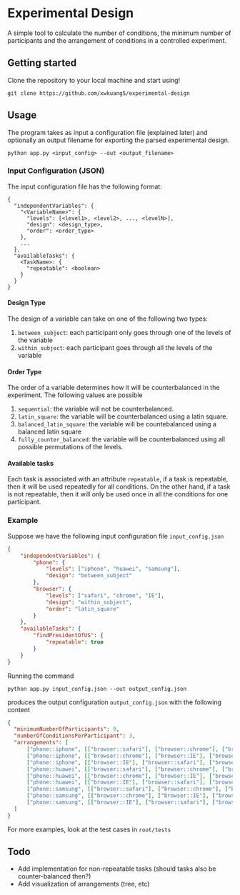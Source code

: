 # Experimental Design

A simple tool to calculate the number of conditions, the minimum number of participants and the arrangement of conditions in a controlled experiment.

## Getting started

Clone the repository to your local machine and start using!
```
git clone https://github.com/xwkuang5/experimental-design
```

## Usage

The program takes as input a configuration file (explained later) and optionally an output filename for exporting the parsed experimental design.

```
python app.py <input_config> --out <output_filename>
```

### Input Configuration (JSON)

The input configuration file has the following format:
```
{
  "independentVariables": {
    "<VariableName>": {
      "levels": [<level1>, <level2>, ..., <levelN>],
      "design": <design_type>,
      "order": <order_type>
    },
    ...
  },
  "availableTasks": {
    <TaskName>: {
      "repeatable": <boolean>
    }
  }
}
```

#### Design Type

The design of a variable can take on one of the following two types:

1. `between_subject`: each participant only goes through one of the levels of the variable
2. `within_subject`: each participant goes through all the levels of the variable

#### Order Type

The order of a variable determines how it will be counterbalanced in the experiment. The following values are possible

1. `sequential`: the variable will not be counterbalanced.
2. `latin_square`: the variable will be counterbalanced using a latin square.
3. `balanced_latin_square`: the variable will be countebalanced using a balanced latin square
4. `fully_counter_balanced`: the variable will be counterbalanced using all possible permutations of the levels.

#### Available tasks
Each task is associated with an attribute `repeatable`, if a task is repeatable, then it will be used repeatedly for all conditions. On the other hand, if a task is not repeatable, then it will only be used once in all the conditions for one participant.

### Example
Suppose we have the following input configuration file `input_config.json`
```json
{
    "independentVariables": {
        "phone": {
            "levels": ["iphone", "huawei", "samsung"],
            "design": "between_subject"
        },
        "browser": {
            "levels": ["safari", "chrome", "IE"],
            "design": "within_subject",
            "order": "latin_square"
        }
    },
    "availableTasks": {
        "findPresidentOfUS": {
            "repeatable": true
        }
    }
}
```

Running the command 
```
python app.py input_config.json --out output_config.json
```
produces the output configuration `output_config.json` with the following content
```json
{
  "minimumNumberOfParticipants": 9, 
  "numberOfConditionsPerParticipant": 3, 
  "arrangements": [
      ["phone::iphone", [["browser::safari"], ["browser::chrome"], ["browser::IE"]]], 
      ["phone::iphone", [["browser::chrome"], ["browser::IE"], ["browser::safari"]]], 
      ["phone::iphone", [["browser::IE"], ["browser::safari"], ["browser::chrome"]]], 
      ["phone::huawei", [["browser::safari"], ["browser::chrome"], ["browser::IE"]]], 
      ["phone::huawei", [["browser::chrome"], ["browser::IE"], ["browser::safari"]]], 
      ["phone::huawei", [["browser::IE"], ["browser::safari"], ["browser::chrome"]]], 
      ["phone::samsung", [["browser::safari"], ["browser::chrome"], ["browser::IE"]]], 
      ["phone::samsung", [["browser::chrome"], ["browser::IE"], ["browser::safari"]]], 
      ["phone::samsung", [["browser::IE"], ["browser::safari"], ["browser::chrome"]]]
  ]
}
```

For more examples, look at the test cases in `root/tests`

## Todo
* Add implementation for non-repeatable tasks (should tasks also be counter-balanced then?)
* Add visualization of arrangements (tree, etc)